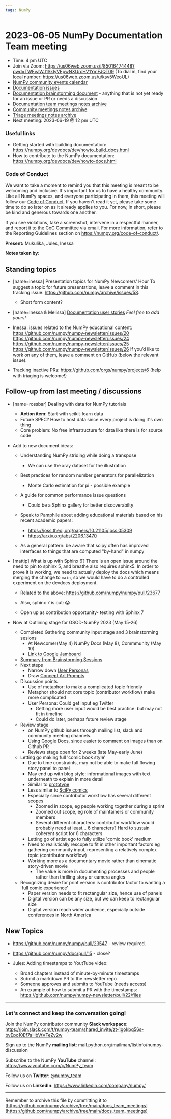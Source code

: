 ```yaml
---
tags: NumPy
---
```


# 2023-06-05 NumPy Documentation Team meeting

- Time: 4 pm UTC
- Join via Zoom: https://us06web.zoom.us/j/85016474448?pwd=TWEvaWJ1SklyVEpwNXUrcHV1YmFJQT09 (To dial in, find your local number: https://us06web.zoom.us/u/ksv5WeoUL)
- [NumPy community events calendar](https://scientific-python.org/calendars/)
- [Documentation issues](https://github.com/numpy/numpy/labels/04%20-%20Documentation)
- [Documentation brainstorming document](https://hackmd.io/RdtnQZpLRZqgNRe4gaJ0SA) - anything that is not yet ready for an issue or PR or needs a discussion
- [Documentation team meetings notes archive](https://github.com/numpy/archive/tree/main/docs_team_meetings)
- [Community meetings notes archive](https://github.com/numpy/archive/tree/main/community_meetings)
- [Triage meetings notes archive](https://github.com/numpy/archive/tree/master/triage_meetings)
- Next meeting: 2023-06-19 @ 12 pm UTC

### Useful links

- Getting started with building documentation: https://numpy.org/devdocs/dev/howto_build_docs.html
- How to contribute to the NumPy documentation: https://numpy.org/devdocs/dev/howto-docs.html



### Code of Conduct

We want to take a moment to remind you that this meeting is meant to be welcoming and inclusive. It's important for us to have a healthy community. Like all NumPy spaces, and everyone participating in them, this meeting will follow our [Code of Conduct](https://numpy.org/code-of-conduct/). If you haven't read it yet, please take some time to do so later on as it already applies to you. For now, in short, please be kind and generous towards one another. 

If you see violations, take a screenshot, intervene in a respectful manner, and report it to the CoC Committee via email. For more information, refer to the Reporting Guidelines section on https://numpy.org/code-of-conduct/.

**Present:** Mukulika, Jules, Inessa

**Notes taken by:**


## Standing topics

- [name=inessa] Presentation topics for NumPy Newcomers’ Hour 
To suggest a topic for future presentations, leave a comment in this tracking issue: https://github.com/numpy/archive/issues/58.
    - Short form content?

- [name=Inessa & Melissa] [Documentation user stories](https://github.com/numpy/numpy/issues/22089)
    *Feel free to add yours!*

- Inessa: issues related to the NumPy educational content:
https://github.com/numpy/numpy-newsletter/issues/20
https://github.com/numpy/numpy-newsletter/issues/24
https://github.com/numpy/numpy-newsletter/issues/25
https://github.com/numpy/numpy-newsletter/issues/26
If you’d like to work on any of them, leave a comment on GitHub (below the relevant issue).

- Tracking inactive PRs: https://github.com/orgs/numpy/projects/6 
(help with triaging is welcome!)

## Follow-up from last meeting / discussions

- [name=rossbar] Dealing with data for NumPy tutorials
  * **Action item**: Start with scikit-learn data
  * Future SPEC? How to host data since every project is doing it's own thing
  * Core problem: No free infrastructure for data like there is for source code


- Add to new document ideas:
    - Understanding NumPy striding while doing a transpose
        - We can use the xray dataset for the illustration
    - Best practices for random number generators for parallelization
        - Monte Carlo estimation for pi - possible example
    - A guide for common performance issue questions
        - Could be a Sphinx gallery for better discoverabilty

    - Speak to Pamphile about adding educational materials based on his recent academic papers:
      - https://joss.theoj.org/papers/10.21105/joss.05309
      - https://arxiv.org/abs/2206.13470
     
    - As a general pattern: be aware that scipy often has improved interfaces to things that are computed "by-hand" in numpy

- [mattip] What is up with Sphinx 6? There is an open issue around the need to pin to sphinx 5, and breathe also requires sphinx5. In order to prove it is working, we need to actually deploy the docs which means merging the change to `main`, so we would have to do a controlled experiment on the devdocs deployment.
  * Related to the above: https://github.com/numpy/numpy/pull/23677


  * Also, sphinx 7 is out: :scream: 
  * Open up as contribution opportunity- testing with Sphinx 7

- Now at Outlining stage for GSOD-NumPy 2023 (May 15-26)
    - Completed Gathering community input stage and 3 brainstorming sesions
        - At Newcomer(May 4) NumPy Docs (May 8), Commmunity (May 10)
        - [Link to Google Jamboard](https://jamboard.google.com/d/1j_rEIslOh59N9cLGU1VGc7rTc88SuLTi7l4YqTqAULc/edit?usp=sharing)
    - [Summary from Brainstorming Sessions](https://github.com/MarsBarLee/gsod-numpy-2023/blob/main/outlining/summary-from-brainstorming-sessions.md)
    - Next steps
        - Narrow down [User Personas](https://github.com/MarsBarLee/gsod-numpy-2023/blob/main/outlining/user-persona-contributor-pathways.md)
        - Draw [Concept Art Prompts](https://github.com/MarsBarLee/gsod-numpy-2023/blob/main/outlining/concept-art.md)
    - Discussion points
        - Use of metaphor: to make a complicated topic friendly
        - Metaphor should not core topic (contributor workflow) make more complicated
        - User Persona: Could get input eg Twitter
            - Getting more user input would be best practice: but may not fit in timeline
            - Could do later, perhaps future review stage
    - Review stage
        - on NumPy github issues through mailing list, slack and community meeting channels.
        - Using Google Docs, since easier to comment on images than on Github PR
        - Reviews stage open for 2 weeks (late May-early June)
    - Letting go making full 'comic book style'
        - Due to time constraints, may not be able to make full flowing story panel to panel
        - May end up with blog style: informational images with text underneath to explain in more detail
        - Similar to [prototype](https://miro.medium.com/v2/resize:fit:720/format:webp/1*kwkvHzegb0z4TzeHsuF_GQ.png)
        - Less similar to [SciPy comics](https://heyzine.com/flip-book/f3c7f85cdc.html)
        - Especially since contributor workflow has several different scopes
            - Zoomed in scope, eg people working together during a sprint
            - Zoomed out scope, eg role of maintainers or community members  
            - Several different characters: contributor workflow would probably need at least... 6 characters? Hard to sustain coherent script for 6 characters
        - Letting go of artist ego to fully utilize 'comic book' medium
        - Need to realistically rescope to fit in other important factors eg gathering community input, representing a relatively complex topic (contributor workflow)
        - Working more as a documentary movie rather than cinematic story-driven movie
            - The value is more in documenting processes and people rather than thrilling story or camera angles
    - Recognizing desire for print version is contributor factor to wanting a 'full comic experience'
        - Paper version needs to fit rectangular size, hence use of panels
        - Digital version can be any size, but we can keep to rectangular size
        - Digital version reach wider audience, especially outside conferences in North America
    

## New Topics

- https://github.com/numpy/numpy/pull/23547 - review required.

- https://github.com/numpy/doc/pull/15 - close?

- Jules: Adding timestamps to YoutTube video:
    - Broad chapters instead of minute-by-minute timestamps
    - Submit a markdown PR to the newsletter repo
    - Someone approves and submits to YouTube (needs access)
    - An example of how to submit a PR with the timestamps: https://github.com/numpy/numpy-newsletter/pull/22/files

---

### Let's connect and keep the conversation going!
Join the NumPy contributor community **Slack workspace**: https://join.slack.com/t/numpy-team/shared_invite/zt-1gokbq56s-bvEpo10Ef7aHbVtVFeZv2w

Sign up to the NumPy **mailing list**: mail.python.org/mailman/listinfo/numpy-discussion

Subscribe to the NumPy **YouTube** channel: https://www.youtube.com/c/NumPy_team

Follow us on **Twitter**: [@numpy_team](https://twitter.com/numpy_team)

Follow us on **LinkedIn**: https://www.linkedin.com/company/numpy/

---
Remember to archive this file by committing it to 
[https://github.com/numpy/archive/tree/main/docs_team_meetings](https://github.com/numpy/archive/tree/main/docs_team_meetings)
